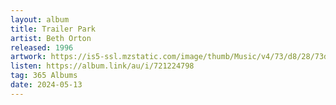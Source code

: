 ```yaml
---
layout: album
title: Trailer Park
artist: Beth Orton
released: 1996
artwork: https://is5-ssl.mzstatic.com/image/thumb/Music/v4/73/d8/28/73d8288a-51e8-b24b-b310-e4b7f568e273/source/512x512bb.jpg
listen: https://album.link/au/i/721224798
tag: 365 Albums
date: 2024-05-13
---
```

